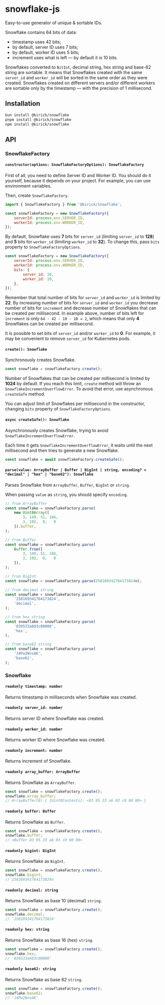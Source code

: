 
# snowflake-js
Easy-to-use generator of unique &amp; sortable IDs.

Snowflake contains 64 bits of data:
- timestamp uses 42 bits;
- by default, server ID uses 7 bits;
- by default, worker ID uses 5 bits;
- increment uses what is left — by default it is 10 bits.

Snowflakes converted to `BitInt`, decimal string, hex string and base-62 string are sortable. It means that Snowflakes created with the same `server_id` and `worker_id` will be sorted in the same order as they were created. Snowflakes created on different servers and/or different workers are sortable only by the timestamp — with the precision of 1 millisecond.

## Installation

```bash
bun install @kirick/snowflake
pnpm install @kirick/snowflake
npm install @kirick/snowflake
```

## API

### SnowflakeFactory

#### `constructor(options: SnowflakeFactoryOptions): SnowflakeFactory`

First of all, you need to define Server ID and Worker ID. You should do it yourself, because it depends on your project. For example, you can use environment variables.

Then, create `SnowflakeFactory`.

```js
import { SnowflakeFactory } from '@kirick/snowflake';

const snowflakeFactory = new SnowflakeFactory({
    serverId: process.env.SERVER_ID,
    workerId: process.env.WORKER_ID,
});
```

By default, Snowflake uses **7** bits for `server_id` (limiting `server_id` to **128**) and **5** bits for `worker_id` (limiting `worker_id` to **32**). To change this, pass `bits` property to `SnowflakeFactoryOptions`.

```js
const snowflakeFactory = new SnowflakeFactory({
    serverId: process.env.SERVER_ID,
    workerId: process.env.WORKER_ID,
    bits: {
        server_id: 10,
        worker_id: 10,
    },
});
```

Remember that total number of bits for `server_id` and `worker_id` is limited by **22**. By increasing number of bits for `server_id` and `worker_id` you decrease number of bits for `increment` and decrease number of Snowflakes that can be created per millisecond. In example above, number of bits left for `increment` is only `64 - 42 - 10 - 10 = 2`, which means that only **4** Snowflakes can be created per millisecond.

It is possible to set bits of `server_id` and/or `worker_id` to **0**. For example, it may be convenient to remove `server_id` for Kubernetes pods.

#### `create(): Snowflake`

Synchronously creates Snowflake.

```js
const snowflake = snowflakeFactory.create();
```

Number of Snowflakes that can be created per millisecond is limited by **1024** by default. If you reach this limit, `create` method will throw an `SnowflakeIncrementOverflowError`. To avoid that error, use asynchronous `createSafe` method.

You can adjust limit of Snowflakes per millisecond in the constructor, changing `bits` property of `SnowflakeFactoryOptions`.

#### `async createSafe(): Snowflake`

Asynchronously creates Snowflake, trying to avoid `SnowflakeIncrementOverflowError`.

Each time it gets `SnowflakeIncrementOverflowError`, it waits until the next millisecond and then tries to generate a new Snowflake.

```js
const snowflake = await snowflakeFactory.createSafe();
```

#### `parse(value: ArrayBuffer | Buffer | BigInt | string, encoding? = "decimal" | "hex" | "base62"): Snowflake`

Parses Snowflake from `ArrayBuffer`, `Buffer`, `BigInt` or `string`.

When passing `value` as `string`, you should specify `encoding`.

```js
// from ArrayBuffer
const snowflake = snowflakeFactory.parse(
    new Uint8Array([
        3, 149, 51, 166,
        3, 192,  0,   0
    ]).buffer,
);

// from Buffer
const snowflake = snowflakeFactory.parse(
    Buffer.from([
        3, 149, 51, 166,
        3, 192,  0,   0
    ]),
);

// from BigInt
const snowflake = snowflakeFactory.parse(258169341764173824n);

// from decimal string
const snowflake = snowflakeFactory.parse(
    '258169341764173824',
    'decimal',
);

// from hex string
const snowflake = snowflakeFactory.parse(
    '039533a603c00000',
    'hex',
);

// from base62 string
const snowflake = snowflakeFactory.parse(
    'J4Pw2NnsAK',
    'base62',
);
```

### Snowflake

#### `readonly timestamp: number`

Returns timestamp in milliseconds when Snowflake was created.

#### `readonly server_id: number`

Returns server ID where Snowflake was created.

#### `readonly worker_id: number`

Returns worker ID where Snowflake was created.

#### `readonly increment: number`

Returns increment of Snowflake.

#### `readonly array_buffer: ArrayBuffer`

Returns Snowflake as `ArrayBuffer`.

```js
const snowflake = snowflakeFactory.create();
snowflake.array_buffer;
// ArrayBuffer(8) { [Uint8Contents]: <03 95 33 a6 03 c0 00 00> }
```

#### `readonly buffer: Buffer`

Returns Snowflake as `Buffer`.

```js
const snowflake = snowflakeFactory.create();
snowflake.buffer;
// <Buffer 03 95 33 a6 03 c0 00 00>
```

#### `readonly bigint: BigInt`

Returns Snowflake as `BigInt`.

```js
const snowflake = snowflakeFactory.create();
snowflake.bigint;
// 258169341764173824n
```

#### `readonly decimal: string`

Returns Snowflake as base 10 (decimal) `string`.

```js
const snowflake = snowflakeFactory.create();
snowflake.decimal;
// '258169341764173824'
```

#### `readonly hex: string`

Returns Snowflake as base 16 (hex) `string`.

```js
const snowflake = snowflakeFactory.create();
snowflake.hex;
// '039533a603c00000'
```

#### `readonly base62: string`

Returns Snowflake as base 62 `string`.

```js
const snowflake = snowflakeFactory.create();
snowflake.base62;
// 'J4Pw2NnsAK'
```

